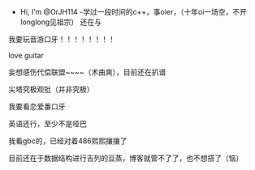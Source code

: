 -  Hi, I’m @OrJH114
-学过一段时间的c++，事oier，（十年oi一场空，不开longlong见祖宗）
还在与

我要玩音游口牙！！！！！！！！

love guitar

妄想感伤代偿联盟~~~~（术曲爽），目前还在扒谱

尖塔究极观批（并非究极）

我要看恋爱番口牙

英语还行，至少不是哑巴

我看gbc的，已经对着486熙熙攘攘了

目前还在于数据结构进行吉列的豆蒸，博客就管不了了，也不想搭了（恼）



<!---
OrJH114/OrJH114 is a ✨ special ✨ repository because its `README.md` (this file) appears on your GitHub profile.
You can click the Preview link to take a look at your changes.
--->
